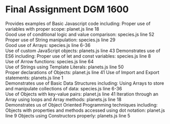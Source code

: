 # Final Assignment DGM 1600
Provides examples of Basic Javascript code including:
    Proper use of variables with proper scope: planet.js line 18                            
    Good use of conditional logic and value comparison: species.js line 52                  
    Proper use of String manipulation: species.js line 29                                   
    Good use of Arrays: species.js line 6-36                                                
    Use of custom JavaScript objects: planets.js line 43
Demonstrates use of ES6 including:
    Proper use of let and const variables: species.js line 8                                
    Use of Arrow functions: species.js line 64                                              
    Use of Strings using Template Literals: planets.js line 50                              
    Proper declarations of Objects: planet.js line 41
    Use of Import and Export statements: planets.js line 1                                  
Demonstrates use of Basic Data Structures including:
    Using Arrays to store and manipulate collections of data: species.js line 6-36          
    Use of Objects with key-value pairs: planet.js line 41
    Iteration through an Array using loops and Array methods: planets.js line 18            
Demonstrates us of Object Oriented Programming techniques including:
    Objects with properties and methods accessed using dot notation: planet.js line 9
    Objects using Constructors properly: planets.js line 5
